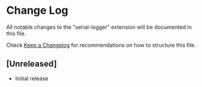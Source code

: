 # Change Log

All notable changes to the "serial-logger" extension will be documented in this file.

Check [Keep a Changelog](http://keepachangelog.com/) for recommendations on how to structure this file.

## [Unreleased]

- Initial release